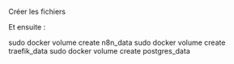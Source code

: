 Créer les fichiers

Et ensuite : 

sudo docker volume create n8n_data
sudo docker volume create traefik_data
sudo docker volume create postgres_data

